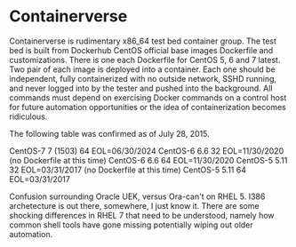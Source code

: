 # Containerverse

Containerverse is rudimentary x86_64 test bed container group.  The test bed is built from Dockerhub CentOS official base images Dockerfile and customizations. There is one each Dockerfile for CentOS 5, 6 and 7 latest.  Two pair of each image is deployed into a container.  Each one should be independent, fully containerized with no outside network, SSHD running, and never logged into by the tester and pushed into the background.  All commands must depend on exercising Docker commands on a control host for future automation opportunities or the idea of containerization becomes ridiculous.

The following table was confirmed as of July 28, 2015.

CentOS-7	7 (1503) 64	
EOL=06/30/2024
CentOS-6	6.6 	 32	
EOL=11/30/2020 (no Dockerfile at this time)
CentOS-6	6.6 	 64	
EOL=11/30/2020
CentOS-5	5.11	 32	
EOL=03/31/2017 (no Dockerfile at this time)
CentOS-5	5.11	 64	
EOL=03/31/2017

Confusion surrounding Oracle UEK, versus Ora-can't on RHEL 5.  I386 archetecture is out there, somewhere, I just know it.  There are some shocking differences in RHEL 7 that need to be understood, namely how common shell tools have gone missing potentially wiping out older automation.
